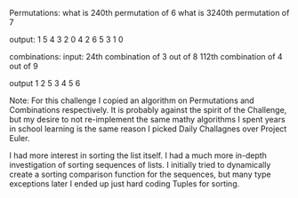 Permutations:
what is 240th permutation of 6
what is 3240th permutation of 7

output:
1 5 4 3 2 0
4 2 6 5 3 1 0

combinations:
input:
24th combination of 3 out of 8
112th combination of 4 out of 9

output
1 2 5
3 4 5 6

Note:
For this challenge I copied an algorithm on Permutations and Combinations respectively. It is probably against the spirit of the Challenge, but my desire to not re-implement the same mathy algorithms I spent years in school learning is the same reason I picked Daily Challagnes over Project Euler.

I had more interest in sorting the list itself. I had a much more in-depth investigation of sorting sequences of lists. I initially tried to dynamically create a sorting comparison function for the sequences, but many type exceptions later I ended up just hard coding Tuples for sorting.
